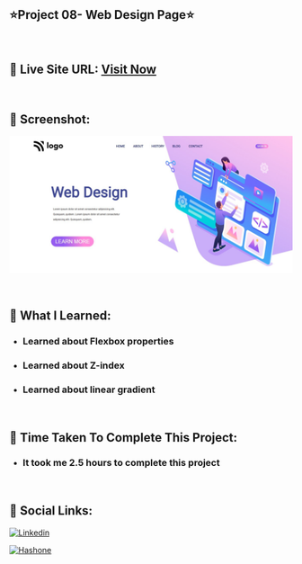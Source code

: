 ## ⭐Project 08- Web Design Page⭐

<br>

## 📌 Live Site URL: <a href="https://08web-design-page.netlify.app/">**Visit Now**</a>

<br>

## 📌 Screenshot:

![project1](./images/project8.png)

<br>

## 📌 What I Learned:

- ### Learned about Flexbox properties
- ### Learned about Z-index
- ### Learned about linear gradient
<br>

## 📌 Time Taken To Complete This Project:

- ### It took me 2.5 hours to complete this project

<br>

## 📌 Social Links:

[![Linkedin](https://img.shields.io/badge/LinkedIn-0077B5?style=for-the-badge&logo=linkedin&logoColor=white)](https://www.linkedin.com/in/nikhilkhetan17/)

[![Hashone](https://img.shields.io/badge/Hashnode-2962FF?style=for-the-badge&logo=hashnode&logoColor=white)](https://nikhilkhetan.hashnode.dev/)
